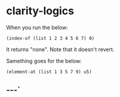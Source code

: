 # clarity-logics

When you run the below:

```
(index-of (list 1 2 3 4 5 6 7) 0)
```
It returns "none". Note that it doesn't revert.

Samething goes for the below:

```
(element-at (list 1 3 5 7 9) u5)
```

---`
------
